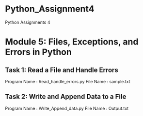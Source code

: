 # Python_Assignment4
Python Assignments 4

# Module 5: Files, Exceptions, and Errors in Python

## Task 1: Read a File and Handle Errors 
Program Name : Read_handle_errors.py
File Name :  sample.txt

## Task 2: Write and Append Data to a File
Program Name : Write_Append_data.py
File Name : Output.txt
